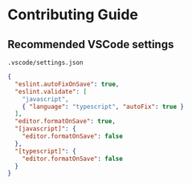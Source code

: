 # Contributing Guide

## Recommended VSCode settings

`.vscode/settings.json`

```json
{
  "eslint.autoFixOnSave": true,
  "eslint.validate": [
    "javascript",
    { "language": "typescript", "autoFix": true }
  ],
  "editor.formatOnSave": true,
  "[javascript]": {
    "editor.formatOnSave": false
  },
  "[typescript]": {
    "editor.formatOnSave": false
  }
}
```

